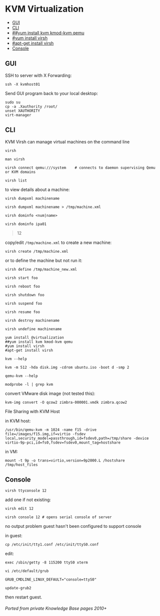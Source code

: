 # KVM Virtualization

<!-- INDEX_START -->
- [GUI](#gui)
- [CLI](#cli)
- [##yum install kvm kmod-kvm qemu](#yum-install-kvm-kmod-kvm-qemu)
- [#yum install virsh](#yum-install-virsh)
- [#apt-get install virsh](#apt-get-install-virsh)
- [Console](#console)
<!-- INDEX_END -->

## GUI

SSH to server with X Forwarding:

```shell
ssh -X kvmhost01
```

Send GUI program back to your local desktop:

```shell
sudo su
cp -a .Xauthority /root/
unset XAUTHORITY
virt-manager
```

## CLI

KVM Virsh can manage virtual machines on the command line

```shell
virsh
```

```shell
man virsh
```

```shell
virsh connect qemu:///system    # connects to daemon supervising Qemu or KVM domains
```

```shell
virsh list
```

to view details about a machine:

```shell
virsh dumpxml machinename
```

```shell
virsh dumpxml machinename > /tmp/machine.xml
```

```shell
virsh dominfo <num|name>
```

```shell
virsh dominfo ipa01
```
> 12

copy/edit `/tmp/machine.xml` to create a new machine:

```shell
virsh create /tmp/machine.xml
```

or to define the machine but not run it:

```shell
virsh define /tmp/machine_new.xml
```

```shell
virsh start foo
```
```shell
virsh reboot foo
```

```shell
virsh shutdown foo
```

```shell
virsh suspend foo
```

```shell
virsh resume foo
```

```shell
virsh destroy machinename
```

```shell
virsh undefine machinename
```

```shell
yum install @virtualization
##yum install kvm kmod-kvm qemu
#yum install virsh
#apt-get install virsh
```

```shell
kvm --help
```

```shell
kvm -m 512 -hda disk.img -cdrom ubuntu.iso -boot d -smp 2
```

```shell
qemu-kvm --help
```

```shell
modprobe -l | grep kvm
```

convert VMware disk image (not tested this):

```shell
kvm-img convert -O qcow2 zimbra-000001.vmdk zimbra.qcow2
```

File Sharing with KVM Host

in KVM host:

```shell
/usr/bin/qemu-kvm -m 1024 -name f15 -drive file=/images/f15.img,if=virtio -fsdev local,security_model=passthrough,id=fsdev0,path=/tmp/share -device virtio-9p-pci,id=fs0,fsdev=fsdev0,mount_tag=hostshare
```

in VM:

```shell
mount -t 9p -o trans=virtio,version=9p2000.L /hostshare /tmp/host_files
```

## Console

```shell
virsh ttyconsole 12
```

add one if not existing:

```shell
virsh edit 12
```

```shell
virsh console 12 # opens serial console of server
```

no output problem guest hasn't been configured to support console

in guest:

```shell
cp /etc/init/tty1.conf /etc/init/ttyS0.conf
```

edit:

```
exec /sbin/getty -8 115200 ttyS0 xterm
```

```shell
vi /etc/default/grub
```

```
GRUB_CMDLINE_LINUX_DEFAULT="console=ttyS0"
```

```shell
update-grub2
```

then restart guest.

###### Ported from private Knowledge Base pages 2010+
